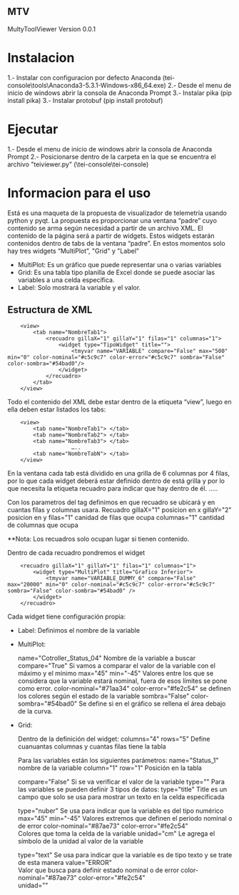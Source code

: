## MTV
MultyToolViewer
Version 0.0.1

# Instalacion
1.- Instalar con configuracion por defecto Anaconda (tei-console\tools\Anaconda3-5.3.1-Windows-x86_64.exe)
2.- Desde el menu de inicio de windows abrir la consola de Anaconda Prompt
3.- Instalar pika (pip install pika)
3.- Instalar protobuf (pip install protobuf)


# Ejecutar
1.- Desde el menu de inicio de windows abrir la consola de Anaconda Prompt
2.- Posicionarse dentro de la carpeta en la que se encuentra el archivo "teiviewer.py" (\tei-console\tei-console)


# Informacion para el uso
Está es una maqueta de la propuesta de visualizador de telemetría usando python y pyqt.
La propuesta es proporcionar una ventana “padre” cuyo contenido se arma según necesidad a partir de un archivo XML. El contenido de la página será a partir de widgets. Estos widgets estarán contenidos dentro de tabs de la ventana “padre”.
En estos momentos solo hay tres widgets “MultiPlot”, "Grid" y "Label"
* MultiPlot: Es un gráfico que puede representar una o varias variables
* Grid: Es una tabla tipo planilla de Excel donde se puede asociar las variables a una celda específica. 
* Label: Solo mostrará la variable y el valor.

## Estructura de XML
		<view>
			<tab name="NombreTab1">
				<recuadro gillaX="1" gillaY="1" filas="1" columnas="1">	
					<widget type="TipoWidget" title="">
						<tmyvar name="VARIABLE" compare="False" max="500" min="0" color-nominal="#c5c9c7" color-error="#c5c9c7" sombra="False" color-sombra="#54bad0"/>
					</widget>
				</recuadro>
			</tab>
		</view>

Todo el contenido del XML debe estar dentro de la etiqueta “view”, luego en ella deben estar listados los tabs:

		<view>
			<tab name="NombreTab1">	</tab>
			<tab name="NombreTab2">	</tab>
			<tab name="NombreTab3">	</tab>
						…..
			<tab name="NombreTabN">	</tab>
		</view> 

En la ventana cada tab está dividido en una grilla de 6 columnas por 4 filas, por lo que cada widget deberá estar definido dentro de está grilla y por lo que necesita la etiqueta recuadro para indicar que hay dentro de él.
		<tab name="NombreTab1">
			<recuadro gillaX="1" gillaY="1" filas="1" columnas="1">	</recuadro>
			<recuadro gillaX="1" gillaY="2" filas="1" columnas="1">	</recuadro>
			<recuadro gillaX="1" gillaY="3" filas="1" columnas="1">	</recuadro>
							…..
			<recuadro gillaX="4" gillaY="6" filas="1" columnas="1">	</recuadro>
		</tab> 

Con los parametros del tag definimos en que recuadro se ubicará y en cuantas filas y columnas usara. 
Recuadro 
	gillaX="1"  posicion en x
	gillaY="2" posicion en y
	filas="1" canidad de filas que ocupa
	columnas="1" cantidad de columnas que ocupa

**Nota: Los recuadros solo ocupan lugar si tienen contenido. 

Dentro de cada recuadro pondremos el widget 

		<recuadro gillaX="1" gillaY="1" filas="1" columnas="1">
			<widget type="MultiPlot" title="Grafico Inferior">
				<tmyvar name="VARIABLE_DUMMY_6" compare="False" max="20000" min="0" color-nominal="#c5c9c7" color-error="#c5c9c7" sombra="False" color-sombra="#54bad0" />
			</widget>
		</recuadro>

Cada widget tiene configuración propia:


* Label:
		<widget type="Label">
			<tmyvar name="VARIABLE_DUMMY_8"  />
		</widget>
Definimos el nombre de la variable

* MultiPlot: 
		<widget type="MultiPlot" title="Grafico 4">
			<tmyvar name="Cotroller_Status_04" compare="True" max="45" min="-45" color-nominal="#71aa34" color-error="#fe2c54"   sombra="False" color-sombra="#54bad0"/>
		</widget>

		
	name="Cotroller_Status_04" 
		Nombre de la variable a buscar
	compare="True"
		Si vamos a comparar el valor de la variable con el máximo y el mínimo
	max="45" min="-45"
		Valores entre los que se considera que la variable estará nominal, fuera de esos límites se pone como error. 
	color-nominal="#71aa34"
	color-error="#fe2c54"
		se definen los colores según el estado de la variable
	sombra="False"
	color-sombra="#54bad0"
		Se define si en el gráfico se rellena el área debajo de la curva.



* Grid:
		<widget type="Grid" columns="4" rows="5">
			<tmyvar name="Status_1" column="1" row="1" compare="False" type="title" color-text="#87ae73" color-background="#87ae73"  />
			<tmyvar name="Cotroller_Status_01" column="1" row="2" compare="False" type="nuber" max="45" min="-45" color-nominal="#87ae73" color-error="#fe2c54"  unidad=""/>		<tmyvar name="var_1" column="2" row="4" compare="False" type="nuber"  value="ERROR"  color-nominal="#87ae73" color-error="#fe2c54"  unidad="cm"/>		
			<tmyvar name="Status_1" column="2" row="1" compare="True" type="text"  value="ERROR"  color-nominal="#87ae73" color-error="#fe2c54"  unidad=""/>
		</widget>

	Dentro de la definición del widget:
	columns="4" 
	rows="5"
		Define cuanuantas columnas y cuantas filas tiene la tabla

	Para las variables están los siguientes parámetros:
	name="Status_1" nombre de la variable 
	column="1"
	row="1"
		Posición en la tabla  

	compare="False" 
		Si se va verificar el valor de la variable
	type="" 
		Para las variables se pueden definir 3 tipos de datos:
	type="title"
		Title es un campo que solo se usa para mostrar un texto en la celda especificada

	type="nuber"
		Se usa para indicar que la variable es del tipo numérico
	max="45" 
	min="-45" 
		Valores extremos que definen el periodo nominal o de error
	color-nominal="#87ae73" color-error="#fe2c54"  
		Colores que toma la celda de la variable 
	unidad="cm"
		Le agrega el símbolo de la unidad al valor de la variable

	type="text" 
		Se usa para indicar que la variable es de tipo texto y se trate de esta manera
	value="ERROR"  
		Valor que busca para definir estado nominal o de error
	color-nominal="#87ae73" 
	color-error="#fe2c54"  
	unidad=""








